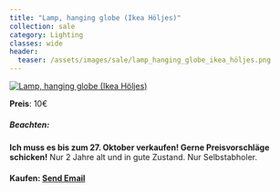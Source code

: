 ```yaml
---
title: "Lamp, hanging globe (Ikea Höljes)"
collection: sale
category: Lighting
classes: wide
header: 
  teaser: /assets/images/sale/lamp_hanging_globe_ikea_höljes.png
---
```




<a href="">
  <img src="/assets/images/sale/lamp_hanging_globe_ikea_höljes.png" alt="Lamp, hanging globe (Ikea Höljes)">
</a>

**Preis**: 10€

##### Beachten:
**Ich muss es bis zum 27. Oktober verkaufen! Gerne Preisvorschläge schicken!**
Nur 2 Jahre alt und in gute Zustand.
Nur Selbstabholer.

#### Kaufen: <a href = "mailto:digitaldasler@gmail.com?subject=Lamp, hanging globe (Ikea Höljes)">Send Email</a>

